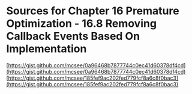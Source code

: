 # Sources for Chapter 16 Premature Optimization - 16.8 Removing Callback Events Based On Implementation

[https://gist.github.com/mcsee/0a96468b7877744c0ec41d60378df4cd](https://gist.github.com/mcsee/0a96468b7877744c0ec41d60378df4cd)
[https://gist.github.com/mcsee/185fef9ac202fed779fcf8a6c8f0bac3](https://gist.github.com/mcsee/185fef9ac202fed779fcf8a6c8f0bac3)